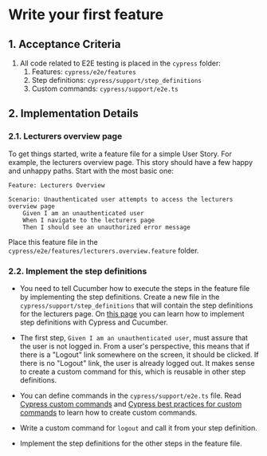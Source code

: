 # Write your first feature

## 1. Acceptance Criteria

1. All code related to E2E testing is placed in the `cypress` folder:
   1. Features: `cypress/e2e/features`
   1. Step definitions: `cypress/support/step_definitions`
   1. Custom commands: `cypress/support/e2e.ts`

## 2. Implementation Details

### 2.1. Lecturers overview page

To get things started, write a feature file for a simple User Story. For example, the lecturers overview page.
This story should have a few happy and unhappy paths. Start with the most basic one:

```gherkin
Feature: Lecturers Overview

Scenario: Unauthenticated user attempts to access the lecturers overview page
    Given I am an unauthenticated user
    When I navigate to the lecturers page
    Then I should see an unauthorized error message
```

Place this feature file in the `cypress/e2e/features/lecturers.overview.feature` folder.

### 2.2. Implement the step definitions

- You need to tell Cucumber how to execute the steps in the feature file by implementing the step definitions. Create a new file in the `cypress/support/step_definitions` that will contain the step definitions for the lecturers page.
  On [this page](https://github.com/badeball/cypress-cucumber-preprocessor/blob/master/docs/cucumber-basics.md) you can learn how to implement step definitions with Cypress and Cucumber.

- The first step, `Given I am an unauthenticated user`, must assure that the user is not logged in. From a user's perspective, this means that if there is a "Logout" link somewhere on the screen, it should be clicked. If there is no "Logout" link, the user is already logged out. It makes sense to create a custom command for this, which is reusable in other step definitions.

- You can define commands in the `cypress/support/e2e.ts` file.
  Read [Cypress custom commands](https://docs.cypress.io/api/cypress-api/custom-commands) and [Cypress best practices for custom commands](https://medium.com/%40muhammedsaidsyed215/best-practices-for-cypress-io-custom-commands-in-typescript-and-javascript-0d76511d5589) to learn how to create custom commands.

- Write a custom command for `logout` and call it from your step definition.

- Implement the step definitions for the other steps in the feature file.
